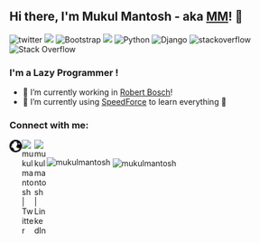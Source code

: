 ## Hi there, I'm Mukul Mantosh - aka [MM][website]! 👋
![twitter](https://img.shields.io/twitter/follow/MantoshMukul?color=%231DA1F2&label=Mukul%20Mantosh&logo=Twitter&logoColor=%231DA1F2&style=for-the-badge)
<img src="https://img.shields.io/badge/git%20-%23F05033.svg?&style=for-the-badge&logo=git&logoColor=white"/>
<img alt="Bootstrap" src="https://img.shields.io/badge/bootstrap-%23563D7C.svg?&style=for-the-badge&logo=bootstrap&logoColor=white"/>
<img src="https://img.shields.io/badge/AWS%20-%23FF9900.svg?&style=for-the-badge&logo=amazon-aws&logoColor=white"/>
<img alt="Python" src="https://img.shields.io/badge/python-%2314354C.svg?&style=for-the-badge&logo=python&logoColor=white"/>
<img alt="Django" src="https://img.shields.io/badge/django-%23092E20.svg?&style=for-the-badge&logo=django&logoColor=white"/>
![stackoverflow](https://img.shields.io/badge/PyCharm-000000.svg?&style=for-the-badge&logo=PyCharm&logoColor=white)
<img alt="Stack Overflow" src="https://img.shields.io/badge/-Stackoverflow-FE7A16?style=for-the-badge&logo=stack-overflow&logoColor=white"/>

### I'm a Lazy Programmer !

- 🔭 I’m currently working in [Robert Bosch][companyWebsite]!
- 🌱 I’m currently using [SpeedForce] to learn everything 🤣



### Connect with me:

[<img align="left" alt="mukulmantosh | MM" width="22px" src="https://raw.githubusercontent.com/iconic/open-iconic/master/svg/globe.svg" />][website]
[<img align="left" alt="mukulmantosh | Twitter" width="22px" src="https://cdn.jsdelivr.net/npm/simple-icons@v3/icons/twitter.svg" />][twitter]
[<img align="left" alt="mukulmantosh | LinkedIn" width="22px" src="https://cdn.jsdelivr.net/npm/simple-icons@v3/icons/linkedin.svg" />][linkedin]<br />


<p><img align="left" src="https://github-readme-stats.vercel.app/api/top-langs?username=mukulmantosh&show_icons=true&locale=en&layout=compact" alt="mukulmantosh" /></p>

<p>&nbsp;<img align="center" src="https://github-readme-stats.vercel.app/api?username=mukulmantosh&show_icons=true&locale=en" alt="mukulmantosh" /></p>



[website]: https://github.com/mukulmantosh
[companyWebsite]: https://www.bosch.in/
[twitter]: https://twitter.com/MantoshMukul
[linkedin]: https://in.linkedin.com/in/mukul-mantosh
[stackoverflow]: https://stackoverflow.com/users/4382077/mukul-mantosh
[SpeedForce]: https://en.wikipedia.org/wiki/Speedster_(fiction)
